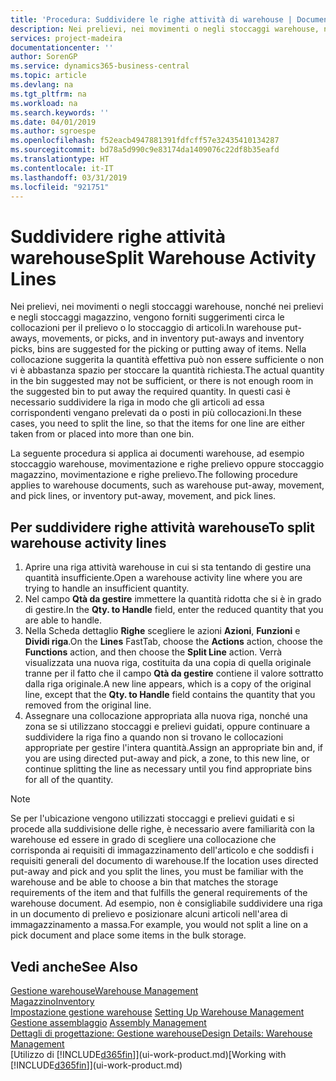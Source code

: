 ```yaml
---
title: 'Procedura: Suddividere le righe attività di warehouse | Documenti Microsoft'
description: Nei prelievi, nei movimenti o negli stoccaggi warehouse, nonché nei prelievi e negli stoccaggi magazzino, vengono forniti suggerimenti circa le collocazioni per il prelievo o lo stoccaggio di articoli. Nella collocazione suggerita la quantità effettiva può non essere sufficiente o non vi è abbastanza spazio per stoccare la quantità richiesta. In questi casi è necessario suddividere la riga in modo che gli articoli ad essa corrispondenti vengano prelevati da o posti in più collocazioni.
services: project-madeira
documentationcenter: ''
author: SorenGP
ms.service: dynamics365-business-central
ms.topic: article
ms.devlang: na
ms.tgt_pltfrm: na
ms.workload: na
ms.search.keywords: ''
ms.date: 04/01/2019
ms.author: sgroespe
ms.openlocfilehash: f52eacb4947881391fdfcff57e32435410134287
ms.sourcegitcommit: bd78a5d990c9e83174da1409076c22df8b35eafd
ms.translationtype: HT
ms.contentlocale: it-IT
ms.lasthandoff: 03/31/2019
ms.locfileid: "921751"
---
```

# <a name="split-warehouse-activity-lines"></a><span data-ttu-id="d419b-105">Suddividere righe attività warehouse</span><span class="sxs-lookup"><span data-stu-id="d419b-105">Split Warehouse Activity Lines</span></span>
<span data-ttu-id="d419b-106">Nei prelievi, nei movimenti o negli stoccaggi warehouse, nonché nei prelievi e negli stoccaggi magazzino, vengono forniti suggerimenti circa le collocazioni per il prelievo o lo stoccaggio di articoli.</span><span class="sxs-lookup"><span data-stu-id="d419b-106">In warehouse put-aways, movements, or picks, and in inventory put-aways and inventory picks, bins are suggested for the picking or putting away of items.</span></span> <span data-ttu-id="d419b-107">Nella collocazione suggerita la quantità effettiva può non essere sufficiente o non vi è abbastanza spazio per stoccare la quantità richiesta.</span><span class="sxs-lookup"><span data-stu-id="d419b-107">The actual quantity in the bin suggested may not be sufficient, or there is not enough room in the suggested bin to put away the required quantity.</span></span> <span data-ttu-id="d419b-108">In questi casi è necessario suddividere la riga in modo che gli articoli ad essa corrispondenti vengano prelevati da o posti in più collocazioni.</span><span class="sxs-lookup"><span data-stu-id="d419b-108">In these cases, you need to split the line, so that the items for one line are either taken from or placed into more than one bin.</span></span>  

<span data-ttu-id="d419b-109">La seguente procedura si applica ai documenti warehouse, ad esempio stoccaggio warehouse, movimentazione e righe prelievo oppure stoccaggio magazzino, movimentazione e righe prelievo.</span><span class="sxs-lookup"><span data-stu-id="d419b-109">The following procedure applies to warehouse documents, such as warehouse put-away, movement, and pick lines, or inventory put-away, movement, and pick lines.</span></span>  

## <a name="to-split-warehouse-activity-lines"></a><span data-ttu-id="d419b-110">Per suddividere righe attività warehouse</span><span class="sxs-lookup"><span data-stu-id="d419b-110">To split warehouse activity lines</span></span>  
1.  <span data-ttu-id="d419b-111">Aprire una riga attività warehouse in cui si sta tentando di gestire una quantità insufficiente.</span><span class="sxs-lookup"><span data-stu-id="d419b-111">Open a warehouse activity line where you are trying to handle an insufficient quantity.</span></span>  
2.  <span data-ttu-id="d419b-112">Nel campo **Qtà da gestire** immettere la quantità ridotta che si è in grado di gestire.</span><span class="sxs-lookup"><span data-stu-id="d419b-112">In the **Qty. to Handle** field, enter the reduced quantity that you are able to handle.</span></span>  
3.  <span data-ttu-id="d419b-113">Nella Scheda dettaglio **Righe** scegliere le azioni **Azioni**, **Funzioni** e **Dividi riga**.</span><span class="sxs-lookup"><span data-stu-id="d419b-113">On the **Lines** FastTab, choose the **Actions** action, choose the **Functions** action, and then choose the **Split Line** action.</span></span> <span data-ttu-id="d419b-114">Verrà visualizzata una nuova riga, costituita da una copia di quella originale tranne per il fatto che il campo **Qtà da gestire** contiene il valore sottratto dalla riga originale.</span><span class="sxs-lookup"><span data-stu-id="d419b-114">A new line appears, which is a copy of the original line, except that the **Qty. to Handle** field contains the quantity that you removed from the original line.</span></span>  
4.  <span data-ttu-id="d419b-115">Assegnare una collocazione appropriata alla nuova riga, nonché una zona se si utilizzano stoccaggi e prelievi guidati, oppure continuare a suddividere la riga fino a quando non si trovano le collocazioni appropriate per gestire l'intera quantità.</span><span class="sxs-lookup"><span data-stu-id="d419b-115">Assign an appropriate bin and, if you are using directed put-away and pick, a zone, to this new line, or continue splitting the line as necessary until you find appropriate bins for all of the quantity.</span></span>  

> [!NOTE]  
>  <span data-ttu-id="d419b-116">Se per l'ubicazione vengono utilizzati stoccaggi e prelievi guidati e si procede alla suddivisione delle righe, è necessario avere familiarità con la warehouse ed essere in grado di scegliere una collocazione che corrisponda ai requisiti di immagazzinamento dell'articolo e che soddisfi i requisiti generali del documento di warehouse.</span><span class="sxs-lookup"><span data-stu-id="d419b-116">If the location uses directed put-away and pick and you split the lines, you must be familiar with the warehouse and be able to choose a bin that matches the storage requirements of the item and that fulfills the general requirements of the warehouse document.</span></span> <span data-ttu-id="d419b-117">Ad esempio, non è consigliabile suddividere una riga in un documento di prelievo e posizionare alcuni articoli nell'area di immagazzinamento a massa.</span><span class="sxs-lookup"><span data-stu-id="d419b-117">For example, you would not split a line on a pick document and place some items in the bulk storage.</span></span>  

## <a name="see-also"></a><span data-ttu-id="d419b-118">Vedi anche</span><span class="sxs-lookup"><span data-stu-id="d419b-118">See Also</span></span>  
[<span data-ttu-id="d419b-119">Gestione warehouse</span><span class="sxs-lookup"><span data-stu-id="d419b-119">Warehouse Management</span></span>](warehouse-manage-warehouse.md)  
[<span data-ttu-id="d419b-120">Magazzino</span><span class="sxs-lookup"><span data-stu-id="d419b-120">Inventory</span></span>](inventory-manage-inventory.md)  
<span data-ttu-id="d419b-121">[Impostazione gestione warehouse](warehouse-setup-warehouse.md)   </span><span class="sxs-lookup"><span data-stu-id="d419b-121">[Setting Up Warehouse Management](warehouse-setup-warehouse.md)   </span></span>  
<span data-ttu-id="d419b-122">[Gestione assemblaggio](assembly-assemble-items.md)  </span><span class="sxs-lookup"><span data-stu-id="d419b-122">[Assembly Management](assembly-assemble-items.md)  </span></span>  
[<span data-ttu-id="d419b-123">Dettagli di progettazione: Gestione warehouse</span><span class="sxs-lookup"><span data-stu-id="d419b-123">Design Details: Warehouse Management</span></span>](design-details-warehouse-management.md)  
<span data-ttu-id="d419b-124">[Utilizzo di [!INCLUDE[d365fin](includes/d365fin_md.md)]](ui-work-product.md)</span><span class="sxs-lookup"><span data-stu-id="d419b-124">[Working with [!INCLUDE[d365fin](includes/d365fin_md.md)]](ui-work-product.md)</span></span>

